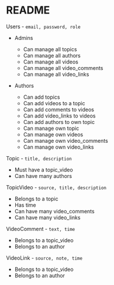 README
==========

Users - `email, password, role`

- Admins
	- Can manage all topics
	- Can manage all authors
	- Can manage all videos
	- Can manage all video_comments
	- Can manage all video_links

- Authors
	- Can add topics
	- Can add videos to a topic
	- Can add comments to videos
	- Can add video_links to videos
	- Can add authors to own topic
	- Can manage own topic
	- Can manage own videos
	- Can manage own video_comments
	- Can manage own video_links

Topic - `title, description`

- Must have a topic_video
- Can have many authors

TopicVideo - `source, title, description`

- Belongs to a topic
- Has time
- Can have many video_comments
- Can have many video_links

VideoComment - `text, time`

- Belongs to a topic_video
- Belongs to an author

VideoLink - `source, note, time`

- Belongs to a topic_video
- Belongs to an author
